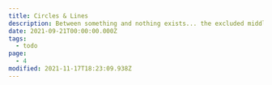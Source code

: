 ```yaml
---
title: Circles & Lines
description: Between something and nothing exists... the excluded middle.
date: 2021-09-21T00:00:00.000Z
tags:
  - todo
page:
  - 4
modified: 2021-11-17T18:23:09.938Z
---
```

